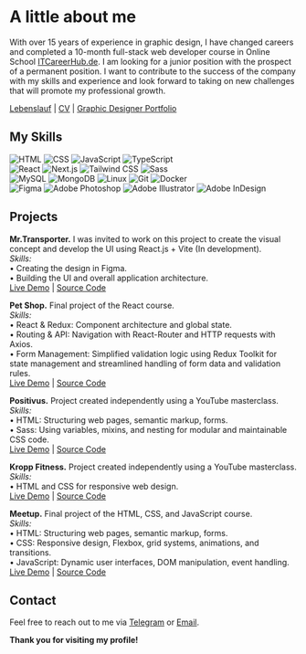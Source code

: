 # A little about me 

With over 15 years of experience in graphic design, I have changed careers and completed a 10-month full-stack web developer course in Online School [ITCareerHub.de](https://itcareerhub.de/). I am looking for a junior position with the prospect of a permanent position. I want to contribute to the success of the company with my skills and experience and look forward to taking on new challenges that will promote my professional growth.  

[Lebenslauf](https://drive.google.com/file/d/1dWJ5F7g-2KF6OVvNjeparg4g6mJtF_6M/view?usp=sharing) | 
[CV](https://drive.google.com/file/d/1fWigghiBoXbY6ByLIPge49uJ1DvWbCHH/view) | 
[Graphic Designer Portfolio](https://drive.google.com/file/d/1ITiprqW6QslzVLYNF4HDiJnMw8fstfJg/view?usp=drive_link)  

## My Skills  
<!-- **Programming and Technologies:** -->

![HTML](https://img.shields.io/badge/-HTML5-E34F26?style=flat-square&logo=html5&logoColor=white)  ![CSS](https://img.shields.io/badge/-CSS3-1572B6?style=flat-square&logo=css3&logoColor=white)  ![JavaScript](https://img.shields.io/badge/-JavaScript-F7DF1E?style=flat-square&logo=javascript&logoColor=black)  ![TypeScript](https://img.shields.io/badge/-TypeScript-3178C6?style=flat-square&logo=typescript&logoColor=white)  
![React](https://img.shields.io/badge/-React-61DAFB?style=flat-square&logo=react&logoColor=black)  ![Next.js](https://img.shields.io/badge/-Next.js-000000?style=flat-square&logo=nextdotjs&logoColor=white)  ![Tailwind CSS](https://img.shields.io/badge/-TailwindCSS-06B6D4?style=flat-square&logo=tailwindcss&logoColor=white)  ![Sass](https://img.shields.io/badge/-Sass-CC6699?style=flat-square&logo=sass&logoColor=white)  
![MySQL](https://img.shields.io/badge/-MySQL-4479A1?style=flat-square&logo=mysql&logoColor=white)  ![MongoDB](https://img.shields.io/badge/-MongoDB-47A248?style=flat-square&logo=mongodb&logoColor=white) ![Linux](https://img.shields.io/badge/-Linux-FCC624?style=flat-square&logo=linux&logoColor=black) ![Git](https://img.shields.io/badge/-Git-F05032?style=flat-square&logo=git&logoColor=white)  ![Docker](https://img.shields.io/badge/-Docker-2496ED?style=flat-square&logo=docker&logoColor=white)  
![Figma](https://img.shields.io/badge/-Figma-F24E1E?style=flat-square&logo=figma&logoColor=white) ![Adobe Photoshop](https://img.shields.io/badge/-Adobe%20Photoshop-31A8FF?style=flat-square&logo=adobephotoshop&logoColor=white) ![Adobe Illustrator](https://img.shields.io/badge/-Adobe%20Illustrator-FF9A00?style=flat-square&logo=adobeillustrator&logoColor=white) ![Adobe InDesign](https://img.shields.io/badge/-Adobe%20InDesign-FF3366?style=flat-square&logo=adobeindesign&logoColor=white)

## Projects  

<!-- **ICHgram.** Mini version of a photo and post service where users can register, log in, create posts, comment, like, and edit profiles with avatars (In development).  
*Skills:*  
• Next.js: React framework for server-side and static applications.  
• Node.js, Express, MongoDB, Mongoose, JWT, Bcrypt.  
[Live Demo](https://github.com/d-arefyev/NodeJS-TS-Social) | [Source Code](https://github.com/d-arefyev/NodeJS-TS-Social)   -->

**Mr.Transporter.** I was invited to work on this project to create the visual concept and develop the UI using React.js + Vite (In development).  
*Skills:*  
• Creating the design in Figma.  
• Building the UI and overall application architecture.  
[Live Demo](https://react-mr-transporter.vercel.app/) | [Source Code](https://github.com/d-arefyev/react-mr-transporter)  

**Pet Shop.** Final project of the React course.  
*Skills:*  
• React & Redux: Component architecture and global state.  
• Routing & API: Navigation with React-Router and HTTP requests with Axios.  
• Form Management: Simplified validation logic using Redux Toolkit for state management and streamlined handling of form data and validation rules.  
[Live Demo](https://my-portfolio-pet-shop.vercel.app/) | [Source Code](https://github.com/d-arefyev/pet-shop-frontend)  

**Positivus.** Project created independently using a YouTube masterclass.  
*Skills:*  
• HTML: Structuring web pages, semantic markup, forms.  
• Sass: Using variables, mixins, and nesting for modular and maintainable CSS code.  
[Live Demo](https://my-portfolio-positivus.vercel.app/) | [Source Code](https://github.com/d-arefyev/positivus)  

**Kropp Fitness.** Project created independently using a YouTube masterclass.  
*Skills:*  
• HTML and CSS for responsive web design.  
[Live Demo](https://my-portfolio-kropp-fitness.vercel.app/) | [Source Code](https://github.com/d-arefyev/kropp-fitness)  

**Meetup.** Final project of the HTML, CSS, and JavaScript course.  
*Skills:*  
• HTML: Structuring web pages, semantic markup, forms.  
• CSS: Responsive design, Flexbox, grid systems, animations, and transitions.  
• JavaScript: Dynamic user interfaces, DOM manipulation, event handling.  
[Live Demo](https://my-portfolio-meetup.vercel.app/) | [Source Code](https://github.com/d-arefyev/meetup)  

## Contact
Feel free to reach out to me via [Telegram](https://t.me/denis_arefyev) or [Email](mailto:d.arefyev@gmail.com).

**Thank you for visiting my profile!**
